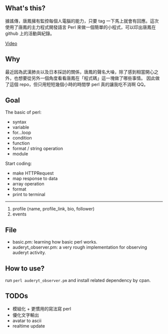 ## What's this?

據謠傳，唐鳳擁有監控每個人電腦的能力，只要 tag 一下馬上就會有回應。這次使用了唐鳳的主力程式開發語言 Perl 來做一個簡單的小程式，可以印出唐鳳在 github 上的活動與紀錄。

[Video](https://youtu.be/wAXheZO7vM0)

## Why

最近因為武漢肺炎以及日本採訪的關係，唐鳳的聲名大噪，除了感到相當開心之外，也想要從另外一個角度看看唐鳳在「程式碼」這一塊做了哪些事情。
因此做了這個 repo，但只用短短幾個小時的時間學 perl 真的讓我吃不消啊 QQ。

## Goal

The basic of perl:
- syntax
- variable
- for...loop
- condition
- function
- format / string operation
- module

Start coding:
- make HTTPRequest
- map response to data
- array operation
- format
- print to terminal

---

1. profile (name, profile_link, bio, follower)
2. events

## File

- basic.pm: learning how basic perl works.
- auderyt_observer.pm: a very rough implementation for observing auderyt activity.

## How to use?

run `perl auderyt_observer.pm` and install related dependency by cpan.

## TODOs

- 模組化 + 更慣用的寫法寫 perl
- 優化文字輸出
- avatar to ascii
- realtime update
